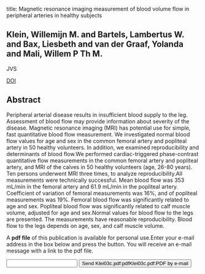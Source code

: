title: Magnetic resonance imaging measurement of blood volume flow in peripheral arteries in healthy subjects

## Klein, Willemijn M. and Bartels, Lambertus W. and Bax, Liesbeth and van der Graaf, Yolanda and Mali, Willem P Th M.
JVS

<a href="https://doi.org/10.1016/S0741">DOI</a>

## Abstract
Peripheral arterial disease results in insufficient blood supply to the leg. Assessment of blood flow may provide information about severity of the disease. Magnetic resonance imaging (MRI) has potential use for simple, fast quantitative blood flow measurement. We investigated normal blood flow values for age and sex in the common femoral artery and popliteal artery in 50 healthy volunteers. In addition, we examined reproducibility and determinants of blood flow.We performed cardiac-triggered phase-contrast quantitative flow measurements in the common femoral artery and popliteal artery, and MRI of the calves in 50 healthy volunteers (age, 26-80 years). Ten persons underwent MRI three times, to analyze reproducibility.All measurements were technically successful. Mean blood flow was 353 mL/min in the femoral artery and 61.9 mL/min in the popliteal artery. Coefficient of variation of femoral measurements was 16%, and of popliteal measurements was 19%. Femoral blood flow was significantly related to age and sex. Popliteal blood flow was significantly related to calf muscle volume, adjusted for age and sex.Normal values for blood flow to the legs are presented. The measurements have reasonable reproducibility. Blood flow to the legs depends on age, sex, and calf muscle volume.

A <b>pdf file</b> of this publication is available for personal use.Enter your e-mail address in the box below and press the button. You will receive an e-mail message with a link to the pdf file.
<form action="sender.php">  <input type="text" name="email">  <input type="submit" value="Send Klei03c.pdf:pdfKlei03c.pdf:PDF by e-mail"></form>